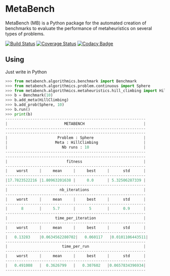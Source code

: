 MetaBench
=========

MetaBench (MB) is a Python package for the automated creation of benchmarks
to evaluate the performance of metaheuristics on several types of problems.


[![Build Status](https://travis-ci.org/ComeBertrand/metabench.svg?branch=master)](https://travis-ci.org/ComeBertrand/metabench)
[![Coverage Status](https://coveralls.io/repos/github/ComeBertrand/metabench/badge.svg?branch=master)](https://coveralls.io/github/ComeBertrand/metabench?branch=master)
[![Codacy Badge](https://api.codacy.com/project/badge/Grade/8fb2b18cc20346cb9ad4bff00e945ad8)](https://www.codacy.com/app/ComeBertrand/metabench?utm_source=github.com&amp;utm_medium=referral&amp;utm_content=ComeBertrand/metabench&amp;utm_campaign=Badge_Grade)



Using
-----

Just write in Python

```python
>>> from metabench.algorithmics.benchmark import Benchmark
>>> from metabench.algorithmics.problem.continuous import Sphere
>>> from metabench.algorithmics.metaheuristics.hill_climbing import HillClimbing
>>> b = Benchmark(10)
>>> b.add_meta(HillClimbing)
>>> b.add_prob(Sphere, 10)
>>> b.run()
>>> print(b)
--------------------------------------------------------------
|                         METABENCH                          |
--------------------------------------------------------------
--------------------------------------------------------------
|                      Problem : Sphere                      |
|                     Meta : HillClimbing                    |
|                        Nb runs : 10                        |
--------------------------------------------------------------
--------------------------------------------------------------
|                          fitness                           |
--------------------------------------------------------------
|    worst     |     mean     |     best     |      std      |
--------------------------------------------------------------
|17.7823522216 |1.80963201638 |     0.0      | 5.32506287339 |
--------------------------------------------------------------
|                       nb_iterations                        |
--------------------------------------------------------------
|    worst     |     mean     |     best     |      std      |
--------------------------------------------------------------
|      8       |     5.7      |      5       |      0.9      |
--------------------------------------------------------------
|                     time_per_iteration                     |
--------------------------------------------------------------
|    worst     |     mean     |     best     |      std      |
--------------------------------------------------------------
|   0.13283    |0.0634562280702|   0.060117   |0.0101106443511|
--------------------------------------------------------------
|                        time_per_run                        |
--------------------------------------------------------------
|    worst     |     mean     |     best     |      std      |
--------------------------------------------------------------
|   0.491008   |  0.3626799   |   0.307602   |0.0657834396934|
--------------------------------------------------------------
```
